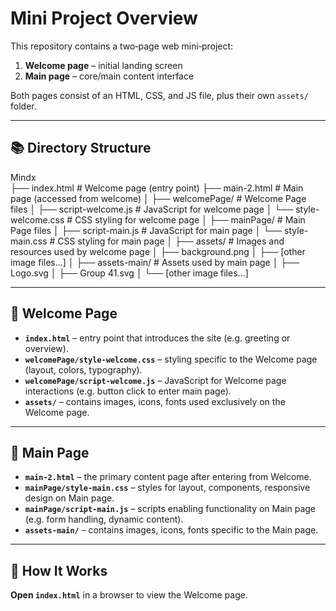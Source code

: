 # Mini Project Overview

This repository contains a two‐page web mini‑project:

1. **Welcome page** – initial landing screen  
2. **Main page** – core/main content interface

Both pages consist of an HTML, CSS, and JS file, plus their own `assets/` folder.

---

## 📚 Directory Structure

Mindx  
  ├── index.html # Welcome page (entry point)
  ├── main-2.html # Main page (accessed from welcome)
  │
  ├── welcomePage/ # Welcome Page files
  │ ├── script-welcome.js # JavaScript for welcome page
  │ └── style-welcome.css # CSS styling for welcome page
  │
  ├── mainPage/ # Main Page files
  │ ├── script-main.js # JavaScript for main page
  │ └── style-main.css # CSS styling for main page
  │
  ├── assets/ # Images and resources used by welcome page
  │ ├── background.png
  │ ├── [other image files...]
  │
  ├── assets-main/ # Assets used by main page
  │ ├── Logo.svg
  │ ├── Group 41.svg
  │ └── [other image files...]

---

## 📁 Welcome Page

- **`index.html`** – entry point that introduces the site (e.g. greeting or overview).
- **`welcomePage/style-welcome.css`** – styling specific to the Welcome page (layout, colors, typography).
- **`welcomePage/script-welcome.js`** – JavaScript for Welcome page interactions (e.g. button click to enter main page).
- **`assets/`** – contains images, icons, fonts used exclusively on the Welcome page.

---

## 📁 Main Page

- **`main-2.html`** – the primary content page after entering from Welcome.
- **`mainPage/style-main.css`** – styles for layout, components, responsive design on Main page.
- **`mainPage/script-main.js`** – scripts enabling functionality on Main page (e.g. form handling, dynamic content).
- **`assets-main/`** – contains images, icons, fonts specific to the Main page.

---

## 🚏 How It Works

**Open `index.html`** in a browser to view the Welcome page.

